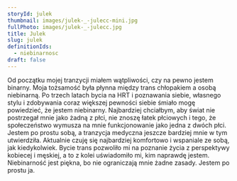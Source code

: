 ```yaml
---
storyId: julek
thumbnail: images/julek-_-julecc-mini.jpg
fullPhoto: images/julek-_-julecc.jpg
title: Julek
slug: julek
definitionIds:
  - niebinarnosc
draft: false
---
```

Od początku mojej tranzycji miałem wątpliwości, czy na pewno jestem binarny. Moja tożsamość była płynna między trans chłopakiem a osobą niebinarną. Po trzech latach bycia na HRT i poznawania siebie, własnego stylu i zdobywania coraz większej pewności siebie śmiało mogę powiedzieć, że jestem niebinarny. Najbardziej chciałbym, aby świat nie postrzegał mnie jako żadną z płci, nie znoszę łatek płciowych i tego, że społeczeństwo wymusza na mnie funkcjonowanie jako jedna z dwóch płci. Jestem po prostu sobą, a tranzycja medyczna jeszcze bardziej mnie w tym utwierdziła. Aktualnie czuję się najbardziej komfortowo i wspaniale ze sobą, jak kiedykolwiek. Bycie trans pozwoliło mi na poznanie życia z perspektywy kobiecej i męskiej, a to z kolei uświadomiło mi, kim naprawdę jestem. Niebinarność jest piękna, bo nie ograniczają mnie żadne zasady. Jestem po prostu ja.